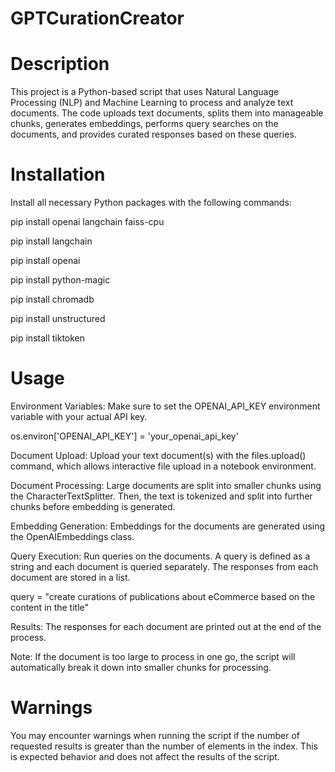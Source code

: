 # GPTCurationCreator
# Description
This project is a Python-based script that uses Natural Language Processing (NLP) and Machine Learning to process and analyze text documents. The code uploads text documents, splits them into manageable chunks, generates embeddings, performs query searches on the documents, and provides curated responses based on these queries.

# Installation
Install all necessary Python packages with the following commands:

pip install openai langchain faiss-cpu

pip install langchain

pip install openai

pip install python-magic

pip install chromadb

pip install unstructured

pip install tiktoken


# Usage
Environment Variables: Make sure to set the OPENAI_API_KEY environment variable with your actual API key.

os.environ['OPENAI_API_KEY'] = 'your_openai_api_key'

Document Upload: Upload your text document(s) with the files.upload() command, which allows interactive file upload in a notebook environment.

Document Processing: Large documents are split into smaller chunks using the CharacterTextSplitter. Then, the text is tokenized and split into further chunks before embedding is generated.

Embedding Generation: Embeddings for the documents are generated using the OpenAIEmbeddings class.

Query Execution: Run queries on the documents. A query is defined as a string and each document is queried separately. The responses from each document are stored in a list.

query = "create curations of publications about eCommerce based on the content in the title"

Results: The responses for each document are printed out at the end of the process.

Note: If the document is too large to process in one go, the script will automatically break it down into smaller chunks for processing.

# Warnings
You may encounter warnings when running the script if the number of requested results is greater than the number of elements in the index. This is expected behavior and does not affect the results of the script.
